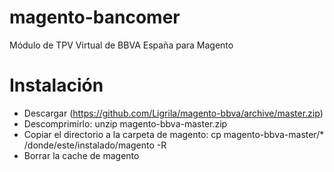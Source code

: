 magento-bancomer
================

Módulo de TPV Virtual de BBVA España para Magento


Instalación
===========
* Descargar (https://github.com/Ligrila/magento-bbva/archive/master.zip)
* Descomprimirlo: unzip magento-bbva-master.zip
* Copiar el directorio a la carpeta de magento: cp magento-bbva-master/* /donde/este/instalado/magento -R
* Borrar la cache de magento
